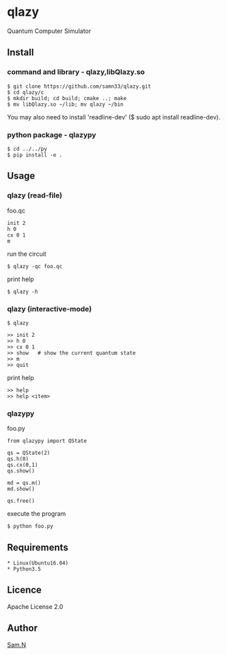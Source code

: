 qlazy
=====

Quantum Computer Simulator

## Install

### command and library - qlazy,libQlazy.so

    $ git clone https://github.com/samn33/qlazy.git
    $ cd qlazy/c
    $ mkdir build; cd build; cmake ..; make
    $ mv libQlazy.so ~/lib; mv qlazy ~/bin

You may also need to install 'readline-dev' ($ sudo apt install readline-dev).

### python package - qlazypy

    $ cd ../../py
    $ pip install -e .

## Usage

### qlazy (read-file)

foo.qc

    init 2
    h 0
    cx 0 1
    m

run the circuit

    $ qlazy -qc foo.qc

print help
	
    $ qlazy -h

### qlazy (interactive-mode)

    $ qlazy
	
	>> init 2
	>> h 0
	>> cx 0 1
	>> show   # show the current quantum state
	>> m
	>> quit

print help

	>> help
	>> help <item>

### qlazypy

foo.py
	
    from qlazypy import QState
    
    qs = QState(2)
    qs.h(0)
    qs.cx(0,1)
    qs.show()
    
    md = qs.m()
    md.show()
    
    qs.free()

execute the program

    $ python foo.py

## Requirements

    * Linux(Ubuntu16.04)
    * Python3.5

## Licence

Apache License 2.0

## Author

[Sam.N](http://github.com/samn33)
